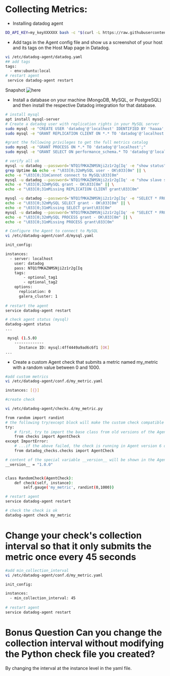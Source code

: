 # Collecting Metrics:

* Installing datadog agent

``` bash
DD_API_KEY=my_keyXXXXXX bash -c "$(curl -L https://raw.githubusercontent.com/DataDog/datadog-agent/master/cmd/agent/install_script.sh)"
```
* Add tags in the Agent config file and show us a screenshot of your host and its tags on the Host Map page in Datadog.
``` bash
vi /etc/datadog-agent/datadog.yaml
## add tags
tags:
  - env:ubuntu:local
# restart agent
 service datadog-agent restart
```
Snapshot ![here](https://github.com/cmcornejocrespo/hiring-engineers/blob/solutions-engineer/images/images01-tags.jpg)

* Install a database on your machine (MongoDB, MySQL, or PostgreSQL) and then install the respective Datadog integration for that database.
``` bash
# install mysql
apt install mysql-server
# Create a datadog user with replication rights in your MySQL server
sudo mysql -e "CREATE USER 'datadog'@'localhost' IDENTIFIED BY 'haaaa';"
sudo mysql -e "GRANT REPLICATION CLIENT ON *.* TO 'datadog'@'localhost' WITH MAX_USER_CONNECTIONS 5;"

#grant the following privileges to get the full metrics catalog
sudo mysql -e "GRANT PROCESS ON *.* TO 'datadog'@'localhost';"
sudo mysql -e "GRANT SELECT ON performance_schema.* TO 'datadog'@'localhost';"

# verify all ok
mysql -u datadog --password='NTQ1fMKAZNMSNji2z1r2g[Iq' -e "show status" | \
grep Uptime && echo -e "\033[0;32mMySQL user - OK\033[0m" || \
echo -e "\033[0;31mCannot connect to MySQL\033[0m"
mysql -u datadog --password='NTQ1fMKAZNMSNji2z1r2g[Iq' -e "show slave status" && \
echo -e "\033[0;32mMySQL grant - OK\033[0m" || \
echo -e "\033[0;31mMissing REPLICATION CLIENT grant\033[0m"

mysql -u datadog --password='NTQ1fMKAZNMSNji2z1r2g[Iq' -e "SELECT * FROM performance_schema.threads" && \
echo -e "\033[0;32mMySQL SELECT grant - OK\033[0m" || \
echo -e "\033[0;31mMissing SELECT grant\033[0m"
mysql -u datadog --password='NTQ1fMKAZNMSNji2z1r2g[Iq' -e "SELECT * FROM INFORMATION_SCHEMA.PROCESSLIST" && \
echo -e "\033[0;32mMySQL PROCESS grant - OK\033[0m" || \
echo -e "\033[0;31mMissing PROCESS grant\033[0m"

# Configure the Agent to connect to MySQL
vi /etc/datadog-agent/conf.d/mysql.yaml

init_config:

instances:
  - server: localhost
    user: datadog
    pass: NTQ1fMKAZNMSNji2z1r2g[Iq
    tags:
        - optional_tag1
        - optional_tag2
    options:
      replication: 0
      galera_cluster: 1
      
# restart the agent
service datadog-agent restart

# check agent status (mysql)
datadog-agent status
...

 mysql (1.5.0)
    -------------
      Instance ID: mysql:4ff4449a9ad6c6f1 [OK]   
...

```

* Create a custom Agent check that submits a metric named my_metric with a random value between 0 and 1000.

```bash
#add custom metrics
vi /etc/datadog-agent/conf.d/my_metric.yaml

instances: [{}]

#create check

vi /etc/datadog-agent/checks.d/my_metric.py

from random import randint
# the following try/except block will make the custom check compatible with any Agent version
try:
    # first, try to import the base class from old versions of the Agent...
    from checks import AgentCheck
except ImportError:
    # ...if the above failed, the check is running in Agent version 6 or later
    from datadog_checks.checks import AgentCheck

# content of the special variable __version__ will be shown in the Agent status page
__version__ = "1.0.0"


class RandomCheck(AgentCheck):
    def check(self, instance):
        self.gauge('my_metric', randint(0,1000))

# restart agent
service datadog-agent restart

# check the check is ok
datadog-agent check my_metric

```

# Change your check's collection interval so that it only submits the metric once every 45 seconds

```bash
#add min_collection_interval
vi /etc/datadog-agent/conf.d/my_metric.yaml

init_config:

instances:
  - min_collection_interval: 45
  
# restart agent
service datadog-agent restart


```

# Bonus Question Can you change the collection interval without modifying the Python check file you created?
By changing the interval at the instance level in the yaml file.
